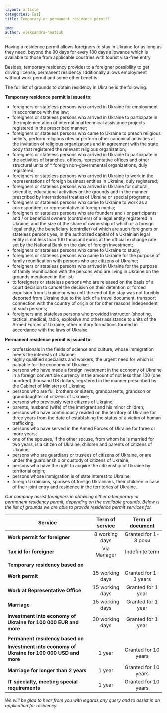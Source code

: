 ```yaml
---
layout: article
categories: [a1]
title: Temporary or permanent residence permit?

img: 
author: oleksandra-hnatiuk
---
```


Having a residence permit allows foreigners to stay in Ukraine for as long as they need, beyond the 90 days for every 180 days allowance which is available to those from applicable countries with tourist visa-free entry.

Besides, temporary residency provides to a foreigner possibility to get driving license, permanent residency additionally allows employment without work permit and some other benefits.

The full list of grounds to obtain residency in Ukraine is the following:

**Temporary residence permit is issued to:**

* foreigners or stateless persons who arrived in Ukraine for employment in accordance with the law;
* foreigners or stateless persons who arrived in Ukraine to participate in the implementation of international technical assistance projects registered in the prescribed manner;
* foreigners or stateless persons who came to Ukraine to preach religious beliefs, perform religious rites or perform other canonical activities at the invitation of religious organizations and in agreement with the state body that registered the relevant religious organization;
* foreigners or stateless persons who arrived in Ukraine to participate in the activities of branches, offices, representative offices and other structural units of * foreign non-governmental organizations, duly registered;
* foreigners or stateless persons who arrived in Ukraine to work in the representations of foreign business entities in Ukraine, duly registered;
* foreigners or stateless persons who arrived in Ukraine for cultural, scientific, educational activities on the grounds and in the manner prescribed by international treaties of Ukraine or special programs;
* foreigners or stateless persons who came to Ukraine to work as a correspondent or representative of foreign media;
* foreigners or stateless persons who are founders and / or participants and / or beneficial owners (controllers) of a legal entity registered in Ukraine, and the size of the share of ownership of which or a foreign legal entity, the beneficiary (controller) of which are such foreigners or stateless persons yes, in the authorized capital of a Ukrainian legal entity is not less than 100 thousand euros at the official exchange rate set by the National Bank on the date of foreign investment;
* foreigners or stateless persons who came to Ukraine to study;
* foreigners or stateless persons who came to Ukraine for the purpose of family reunification with persons who are citizens of Ukraine;
* foreigners or stateless persons who arrived in Ukraine for the purpose of family reunification with the persons who are living in Ukraine on the grounds mentioned in the list;
* to foreigners or stateless persons who are released on the basis of a court decision to cancel the decision on their detention or forced expulsion from Ukraine or who until the end of the stay was not forcibly deported from Ukraine due to the lack of a travel document, transport connection with the country of origin or for other reasons independent of such persons;
* foreigners and stateless persons who provided instructor (shooting, tactical, medical, radio, explosive and other) assistance to units of the Armed Forces of Ukraine, other military formations formed in accordance with the laws of Ukraine.

**Permanent residence permit is issued to:**

* professionals in the fields of science and culture, whose immigration meets the interests of Ukraine;
* highly qualified specialists and workers, the urgent need for which is palpable for the economy of Ukraine;
* persons who have made a foreign investment in the economy of Ukraine in a foreign convertible currency in the amount of not less than 100 (one hundred) thousand US dollars, registered in the manner prescribed by the Cabinet of Ministers of Ukraine;
* persons who are full brothers or sisters, grandparents, grandson or granddaughter of citizens of Ukraine;
* persons who previously were citizens of Ukraine;
* parents, husband (wife) of the immigrant and his minor children;
* persons who have continuously resided on the territory of Ukraine for three years from the date of establishing the status of a victim of human trafficking;
* persons who have served in the Armed Forces of Ukraine for three or more years;
* one of the spouses, if the other spouse, from whom he is married for two years, is a citizen of Ukraine, children and parents of citizens of Ukraine;
* persons who are guardians or trustees of citizens of Ukraine, or are under the guardianship or custody of citizens of Ukraine;
* persons who have the right to acquire the citizenship of Ukraine by territorial origin;
* persons whose immigration is of state interest to Ukraine;
*  foreign Ukrainians, spouses of foreign Ukrainians, their children in case of their joint entry and residence in the territories of Ukraine.

*Our company  assist foreigners in obtaining either a temporary or permanent residency permit, depending on the available grounds. Below is the list of grounds we are able to provide residence permit services for.*

|Service|Term of service|Term of document| 
|----|:--:|:---:|
| **Work permit for foreigner**   | 8 working days  |Granted for 1-3 роки|
| **Tax id for foreigner**  |	Via Manager	|Indefinite term	|
||||
| **Temporary residency based on:**  | 
|**Work permit**|15 working days|Granted for 1-3 years| 
|**Work at Representative Office**|	15 working days|Granted for 1 year| 
| **Marriage**|	15 working days	| Granted for 1 year|
|**Investment into economy of Ukraine for 100 000 EUR and more**	| 30 working days|	Granted for 1 year	|
||||
|**Permanent residency based on:**|
**Investment into economy of Ukraine for 100 000 USD and more**	|1 year|Granted for 10 years	|
**Marriage for longer than 2 years**	|1 year| Granted for 10 years|
**IT specialty, meeting special requirements**	|1 year|Granted for 10 years|	


*We will be glad to hear from you with regards any query and to assist in an application for residency.*
